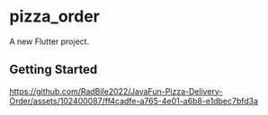 # pizza_order

A new Flutter project.

## Getting Started

https://github.com/RadBile2022/JavaFun-Pizza-Delivery-Order/assets/102400087/ff4cadfe-a765-4e01-a6b8-e1dbec7bfd3a
